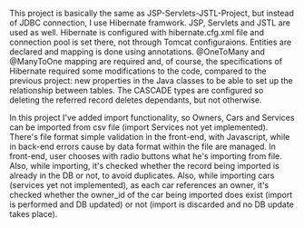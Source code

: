 This project is basically the same as JSP-Servlets-JSTL-Project, but instead of JDBC connection, I use Hibernate framwork. 
JSP, Servlets and JSTL are used as well.
Hibernate is configured with hibernate.cfg.xml file and connection pool is set there, not through Tomcat configuraions. 
Entities are declared and mapping is done using annotations. 
@OneToMany and @ManyToOne mapping are required and, of course, the specifications of Hibernate
required some modifications to the code, compared to the previous project: new properties in the Java classes to be able 
to set up the relationship between tables.
The CASCADE types are configured so deleting the referred record deletes dependants, but not otherwise.
 
In this project I've added import functionality, so Owners, Cars and Services can be imported from csv file (import Services not yet implemented). 
There's file format simple validation in the front-end, with Javascript, while in back-end errors cause by data format within the file
are managed. 
In front-end, user chooses with radio buttons what he's importing from file.
Also, while importing, it's checked whether the record being imported is already in the DB or not, to avoid duplicates.
Also, while importing cars (services yet not implemented), as each car references an owner, it's checked whether the owner_id of the car being imported
does exist (import is performed and DB updated) or not (import is discarded and no DB update takes place).
    
